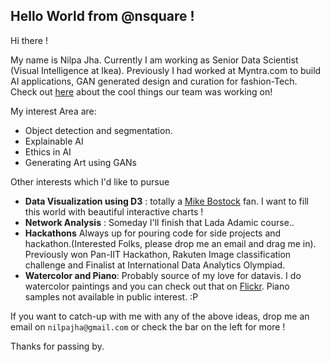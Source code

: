 
## Hello World from @nsquare !


Hi there !

My name is Nilpa Jha. Currently I am working as Senior Data Scientist (Visual Intelligence at Ikea). Previously I had worked at Myntra.com to build AI applications, GAN generated design and curation for fashion-Tech. Check out [here](http://www.livemint.com/Companies/tchtq74FOkMM43szMIHh0M/At-Myntra-machines-tell-designers-how-to-make-clothes.html) about the cool things our team was working on!

My interest Area are:

- Object detection and segmentation.
- Explainable AI
- Ethics in AI
- Generating Art using GANs

Other interests which I'd like to pursue 

- **Data Visualization using D3** :  totally a [Mike Bostock](https://github.com/mbostock) fan. I want to fill this world with beautiful interactive charts !
- **Network Analysis** : Someday I'll finish that Lada Adamic course..
- **Hackathons** Always up for pouring code for side projects and hackathon.(Interested Folks, please drop me an email and drag me in). Previously won Pan-IIT Hackathon, Rakuten Image classification challenge and Finalist at International Data Analytics Olympiad.
- **Watercolor and Piano**: Probably source of my love for datavis. I do watercolor paintings and you can check out that on [Flickr](https://www.flickr.com/photos/pagal_ladkii/). Piano samples not available in public interest. :P

If you want to catch-up with me with any of the above ideas, drop me an email on `nilpajha@gmail.com` or check the bar on the left for more !

Thanks for passing by.